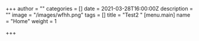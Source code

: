 +++
author = ""
categories = []
date = 2021-03-28T16:00:00Z
description = ""
image = "/images/wfhh.png"
tags = []
title = "Test2 "
[menu.main]
name = "Home"
weight = 1

+++
